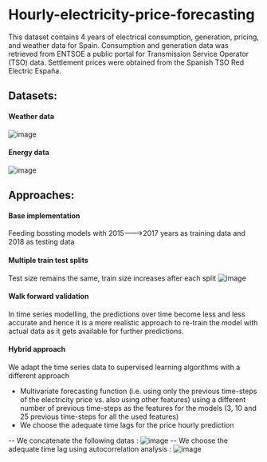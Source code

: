 # Hourly-electricity-price-forecasting

This dataset contains 4 years of electrical consumption, generation, pricing, and weather data for Spain. Consumption and generation data was retrieved from ENTSOE a public portal for Transmission Service Operator (TSO) data. Settlement prices were obtained from the Spanish TSO Red Electric España.

## Datasets:
#### Weather data

![image](https://user-images.githubusercontent.com/56879680/197404941-7587fa22-fb4e-44fe-86e6-7ebe77ec5f21.png)
#### Energy data

![image](https://user-images.githubusercontent.com/56879680/197404981-1dd66a2b-9730-4e2a-be7c-eb9ee734596d.png)

## Approaches:
#### Base implementation
Feeding bossting models with 2015--->2017 years as training data and 2018 as testing data
#### Multiple train test splits
Test size remains the same, train size increases after each split
![image](https://user-images.githubusercontent.com/56879680/197405378-b6194644-a56f-486b-b6e1-17228c7df09e.png)
#### Walk forward validation
In time series modelling, the predictions over time become less and less accurate and hence it is a more realistic approach to re-train the model with actual data as it gets available for further predictions.
#### Hybrid approach
We adapt the time series data to supervised learning algorithms with a different approach
* Multivariate forecasting function (i.e. using only the previous time-steps of the electricity price vs. also using other features) using a different number of previous time-steps as the features for the models (3, 10 and 25 previous time-steps for all the used features)
* We choose the adequate time lags for the price hourly prediction

-- We concatenate the following datas :
![image](https://user-images.githubusercontent.com/56879680/197405715-3bf7479b-c399-4193-94e1-a2dffd8d31da.png)
--  We choose the adequate time lag using autocorrelation analysis :
![image](https://user-images.githubusercontent.com/56879680/197405841-bda22a74-639b-4f67-b98c-b3db4f8b5e14.png)





